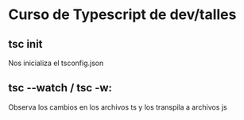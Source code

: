 # Curso de Typescript de dev/talles

## tsc init
Nos inicializa el tsconfig.json

## tsc --watch / tsc -w:
Observa los cambios en los archivos ts y los transpila a archivos js